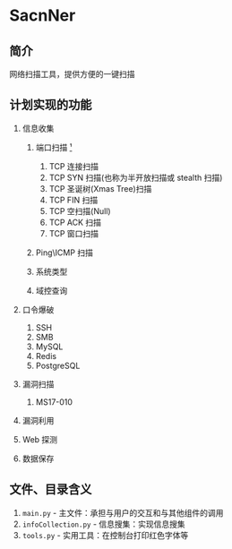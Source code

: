 # SacnNer

## 简介

网络扫描工具，提供方便的一键扫描

## 计划实现的功能

1. 信息收集

   1. 端口扫描 [¹][1]

      1. TCP 连接扫描
      2. TCP SYN 扫描(也称为半开放扫描或 stealth 扫描)
      3. TCP 圣诞树(Xmas Tree)扫描
      4. TCP FIN 扫描
      5. TCP 空扫描(Null)
      6. TCP ACK 扫描
      7. TCP 窗口扫描

   2. Ping\ICMP 扫描
   3. 系统类型
   4. 域控查询

2. 口令爆破

   1. SSH
   2. SMB
   3. MySQL
   4. Redis
   5. PostgreSQL

3. 漏洞扫描

   1. MS17-010

4. 漏洞利用
5. Web 探测
6. 数据保存

## 文件、目录含义

1. `main.py` - 主文件：承担与用户的交互和与其他组件的调用
2. `infoCollection.py` - 信息搜集：实现信息搜集
3. `tools.py` - 实用工具：在控制台打印红色字体等

[1]: (https://xiaix.me/duan-kou-sao-miao-yuan-li-ji-shi-xian/) "端口扫描原理及实现"
